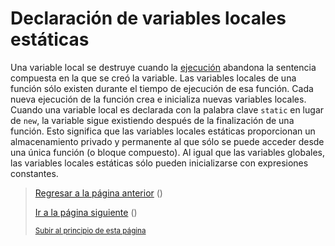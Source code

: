 # Declaración de variables locales estáticas
Una variable local se destruye cuando la [ejecución]() abandona la sentencia compuesta en la que se creó la variable. Las variables locales de una función
sólo existen durante el tiempo de ejecución de esa función. Cada nueva ejecución de la función crea e inicializa nuevas variables locales. Cuando una variable local es
declarada con la palabra clave `static` en lugar de `new`, la variable sigue existiendo después de la finalización de una función. Esto significa que las variables locales estáticas proporcionan un almacenamiento privado y permanente al que sólo se puede acceder desde una única función (o bloque compuesto). Al igual que las variables globales, las variables locales estáticas sólo pueden inicializarse con expresiones constantes.

> [Regresar a la página anterior]() ()
>
> [Ir a la página siguiente]() ()
>
> <sub>[Subir al principio de esta página]()</sub>